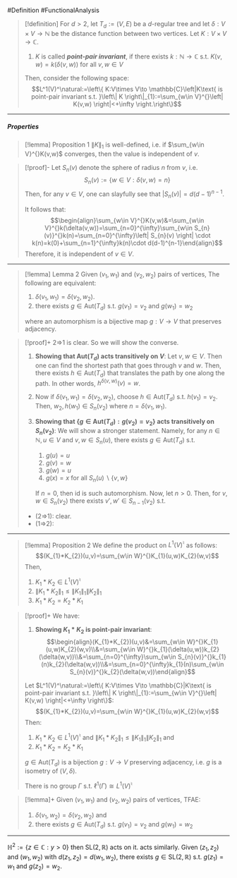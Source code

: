 #Definition #FunctionalAnalysis 

> [!definition]
> For $d>2$, let $T_{d}:=(V,E)$ be a $d$-regular tree and let $\delta:V\times V\to \mathbb{N}$ be the distance function between two vertices. Let $K:V\times V\to \mathbb{C}$. 
> 1. $K$ is called ***point-pair invariant***, if there exists $k:\mathbb{N}\to \mathbb{C}$ s.t. $K(v,w)=k(\delta(v,w))$ for all $v,w\in V$
> 
> Then, consider the following space:
>  $$L^1(V)^\natural:=\left\{  K:V\times V\to \mathbb{C}\left|K\text{ is point-pair invariant s.t. }\left\| K \right\|_{1}:=\sum_{w\in V}^{}\left| K(v,w) \right|<+\infty   \right.\right\}$$
---
##### Properties
> [!lemma] Proposition 1
> $\left\| K \right\|_{1}$ is well-defined, i.e. if $\sum_{w\in V}^{}K(v,w)$ converges, then the value is independent of $v$.

> [!proof]-
> Let $S_{n}(v)$ denote the sphere of radius $n$ from $v$, i.e. 
> $$S_{n}(v):=\{ w\in V:\delta(v,w)=n \}$$
> Then, for any $v\in V$, one can slayfully see that $\left| S_{n}(v) \right|=d(d-1)^{n-1}$. 
> 
> It follows that: $$\begin{align}\sum_{w\in V}^{}K(v,w)&=\sum_{w\in V}^{}k(\delta(v,w))=\sum_{n=0}^{\infty}\sum_{w\in S_{n}(v)}^{}k(n)=\sum_{n=0}^{\infty}\left| S_{n}(v) \right| \cdot k(n)=k(0)+\sum_{n=1}^{\infty}k(n)\cdot d(d-1)^{n-1}\end{align}$$Therefore, it is independent of $v\in V$.
---
> [!lemma] Lemma 2
> Given $(v_{1},w_{1})$ and $(v_{2},w_{2})$ pairs of vertices, The following are equivalent:
> 1. $\delta(v_{1},w_{1})=\delta(v_{2},w_{2})$.
> 2. there exists $g\in \text{Aut}(T_{d})$ s.t. $g(v_{1})=v_{2}$ and $g(w_{1})=w_{2}$
> 
> where an automorphism is a bijective map $g:V\to V$ that preserves adjacency.

> [!proof]+
> 2=>1 is clear. So we will show the converse.
> 1. **Showing that $\text{Aut}(T_{d})$ acts transitively on $V$**:
> 	Let $v,w\in V$. Then one can find the shortest path that goes through $v$ and $w$. Then, there exists $h\in \text{Aut}(T_{d})$ that translates the path by one along the path. In other words, $h^{\delta(v,w)}(v)=w$. 
> 2. Now if $\delta(v_{1},w_{1})=\delta(v_{2},w_{2})$, choose $h\in \text{Aut}(T_{d})$ s.t. $h(v_{1})=v_{2}$. Then, $w_{2},h(w_{1})\in S_{n}(v_{2})$ where $n=\delta(v_{1},w_{1})$.
> 3. **Showing that $\{ g\in \text{Aut}(T_{d}):g(v_{2})=v_{2} \}$ acts transitively on $S_{n}(v_{2})$**:
>    We will show a stronger statement. Namely, for any $n\in \mathbb{N},u\in V$ and $v,w\in S_{n}(u)$, there exists $g\in \text{Aut}(T_{d})$ s.t.
>    1. $g(u)=u$
>    2. $g(v)=w$
>    3. $g(w)=u$
>    4. $g(x)=x$ for all $S_{n}(u) \backslash \{ v,w \}$
>    
>    If $n=0$, then $\text{id}$ is such automorphism. Now, let $n>0$. Then, for $v,w\in S_{n}(v_{2})$ there exists $v',w'\in S_{n-1}(v_{2})$ s.t. 
> - (2=>1): clear.
> - (1=>2): 
---
> [!lemma] Proposition 2
> We define the product on $L^1(V)^\natural$ as follows: $$(K_{1}*K_{2})(u,v)=\sum_{w\in W}^{}K_{1}(u,w)K_{2}(w,v)$$
> Then, 
> 1. $K_{1}*K_{2}\in L^1(V)^{\natural}$ 
> 2. $\left\| K_{1}*K_{2} \right\|_{1}\leq \left\| K_{1} \right\|_{1}\left\| K_{2} \right\|_{1}$
> 3. $K_{1}*K_{2}=K_{2}*K_{1}$

> [!proof]+
> We have:
> 1. **Showing $K_{1}*K_{2}$ is point-pair invariant**:
> 	$$\begin{align}(K_{1}*K_{2})(u,v)&=\sum_{w\in W}^{}K_{1}(u,w)K_{2}(w,v)\\&=\sum_{w\in W}^{}k_{1}(\delta(u,w))k_{2}(\delta(w,v))\\&=\sum_{n=0}^{\infty}\sum_{w\in S_{n}(v)}^{}k_{1}(n)k_{2}(\delta(w,v))\\&=\sum_{n=0}^{\infty}k_{1}(n)\sum_{w\in S_{n}(v)}^{}k_{2}(\delta(w,v))\end{align}$$
> 
> Let $L^1(V)^\natural:=\left\{  K:V\times V\to \mathbb{C}|K\text{ is point-pair invariant s.t. }\left\| K \right\|_{1}:=\sum_{w\in V}^{}\left| K(v,w) \right|<+\infty   \right\}$: $$(K_{1}*K_{2})(u,v)=\sum_{w\in W}^{}K_{1}(u,w)K_{2}(w,v)$$
> Then:
> 1. $K_{1}*K_{2}\in L^1(V)^{\natural}$ and $\left\| K_{1}*K_{2} \right\|_{1}\leq \left\| K_{1} \right\|_{1}\left\| K_{2} \right\|_{1}$ and
> 2. $K_{1}*K_{2}=K_{2}*K_{1}$
>    
> $g\in\text{Aut}(T_{d})$ is a bijection $g:V\to V$ preserving adjacency, i.e. $g$ is a isometry of $(V,\delta)$. 
> 
> There is no group $\Gamma$ s.t. $\ell^1(\Gamma)\cong L^1(V)^\natural$

> [!lemma]+
> Given $(v_{1},w_{1})$ and $(v_{2},w_{2})$ pairs of vertices, TFAE:
> 1. $\delta(v_{1},w_{2})=\delta(v_{2},w_{2})$ and
> 2. there exists $g\in \text{Aut}(T_{d})$ s.t. $g(v_{1})=v_{2}$ and $g(w_{1})=w_{2}$

---
$\mathbb{H}^2:=\{ z\in \mathbb{C}: y>0 \}$ then $\text{SL}(2,\mathbb{R})$ acts on it. acts similarly. Given $(z_{1},z_{2})$ and $(w_{1},w_{2})$ with $d(z_{1},z_{2})=d(w_{1},w_{2})$, there exists $g\in \text{SL}(2,\mathbb{R})$ s.t. $g(z_{1})=w_{1}$ and $g(z_{2})=w_{2}$.
